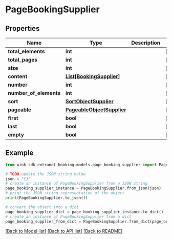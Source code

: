 # PageBookingSupplier


## Properties

Name | Type | Description | Notes
------------ | ------------- | ------------- | -------------
**total_elements** | **int** |  | [optional] 
**total_pages** | **int** |  | [optional] 
**size** | **int** |  | [optional] 
**content** | [**List[BookingSupplier]**](BookingSupplier.md) |  | [optional] 
**number** | **int** |  | [optional] 
**number_of_elements** | **int** |  | [optional] 
**sort** | [**SortObjectSupplier**](SortObjectSupplier.md) |  | [optional] 
**pageable** | [**PageableObjectSupplier**](PageableObjectSupplier.md) |  | [optional] 
**first** | **bool** |  | [optional] 
**last** | **bool** |  | [optional] 
**empty** | **bool** |  | [optional] 

## Example

```python
from wink_sdk_extranet_booking.models.page_booking_supplier import PageBookingSupplier

# TODO update the JSON string below
json = "{}"
# create an instance of PageBookingSupplier from a JSON string
page_booking_supplier_instance = PageBookingSupplier.from_json(json)
# print the JSON string representation of the object
print(PageBookingSupplier.to_json())

# convert the object into a dict
page_booking_supplier_dict = page_booking_supplier_instance.to_dict()
# create an instance of PageBookingSupplier from a dict
page_booking_supplier_from_dict = PageBookingSupplier.from_dict(page_booking_supplier_dict)
```
[[Back to Model list]](../README.md#documentation-for-models) [[Back to API list]](../README.md#documentation-for-api-endpoints) [[Back to README]](../README.md)


